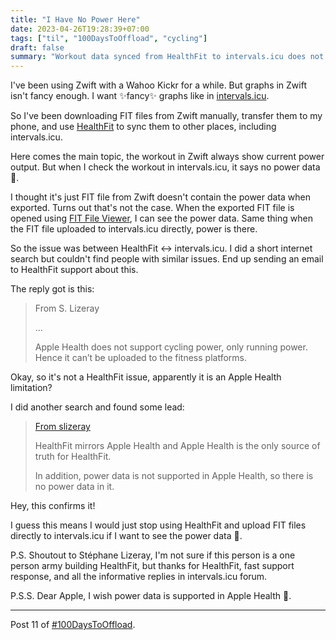 ```yaml
---
title: "I Have No Power Here"
date: 2023-04-26T19:28:39+07:00
tags: ["til", "100DaysToOffload", "cycling"]
draft: false
summary: "Workout data synced from HealthFit to intervals.icu does not include data that's not supported by Apple Health."
---
```


I've been using Zwift with a Wahoo Kickr for a while.
But graphs in Zwift isn't fancy enough.
I want ✨fancy✨ graphs like in [intervals.icu](https://intervals.icu/).

So I've been downloading FIT files from Zwift manually,
transfer them to my phone,
and use [HealthFit](https://apps.apple.com/us/app/healthfit/id1202650514) to sync them to other places, including intervals.icu.

Here comes the main topic,
the workout in Zwift always show current power output.
But when I check the workout in intervals.icu, it says no power data 🤔.

I thought it's just FIT file from Zwift doesn't contain the power data when exported.
Turns out that's not the case.
When the exported FIT file is opened using [FIT File Viewer](https://www.fitfileviewer.com/), I can see the power data.
Same thing when the FIT file uploaded to intervals.icu directly, power is there.

So the issue was between HealthFit <-> intervals.icu.
I did a short internet search but couldn't find people with similar issues.
End up sending an email to HealthFit support about this.

The reply got is this:

> From S. Lizeray
>
> ...
>
> Apple Health does not support cycling power, only running power. Hence it can’t be uploaded to the fitness platforms.

Okay, so it's not a HealthFit issue, apparently it is an Apple Health limitation?

I did another search and found some lead:

> [From slizeray](https://forum.intervals.icu/t/healthfit-sync-for-activities-and-health-metrics/2718/35)
>
> HealthFit mirrors Apple Health and Apple Health is the only source of truth for HealthFit.
>
> In addition, power data is not supported in Apple Health, so there is no power data in it.

Hey, this confirms it!

I guess this means I would just stop using HealthFit and upload FIT files directly to intervals.icu if I want to see the power data 🥺.

P.S. Shoutout to Stéphane Lizeray, I'm not sure if this person is a one person army building HealthFit,
but thanks for HealthFit, fast support response, and all the informative replies in intervals.icu forum.

P.S.S. Dear Apple, I wish power data is supported in Apple Health 🙏.

---

Post 11 of [#100DaysToOffload](https://100daystooffload.com/).
